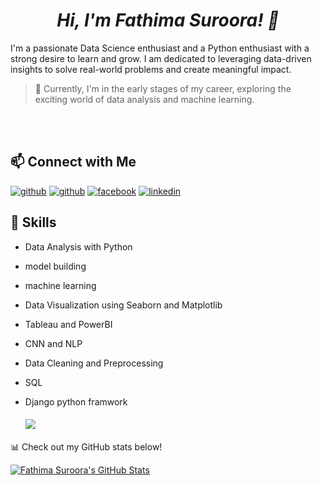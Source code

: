 <h1 align="center"><i>Hi, I'm Fathima Suroora! 👋</i></h1>

I'm a passionate Data Science enthusiast and a Python enthusiast with a strong desire to learn and grow. I am dedicated to leveraging data-driven insights to solve real-world problems and create meaningful impact. 

>🌱 Currently, I'm in the early stages of my career, exploring the exciting world of data analysis and machine learning.

<br>
<br>

## 📫 Connect with Me


[![github](https://img.shields.io/badge/Gmail-D14836?style=for-the-badge&logo=gmail&logoColor=white)][0]
[![github](https://img.shields.io/badge/Discord-5865F2?style=for-the-badge&logo=discord&logoColor=black)][1]
[![facebook](https://img.shields.io/badge/Facebook-1877F2?style=for-the-badge&logo=facebook&logoColor=white)][2]
[![linkedin](https://img.shields.io/badge/LinkedIn-0077B5?style=for-the-badge&logo=linkedin&logoColor=black)][3]

[0]: mailto:akmsuroorafathima@gmail.com
[1]: https://discord.com/channels/@me
[2]: https://www.facebook.com/profile.php?id=100021202861006
[3]: https://www.linkedin.com/in/fathima-suroora-7a6716199/




## 🔧 Skills

- Data Analysis with Python
- model building
- machine learning
- Data Visualization using Seaborn and Matplotlib
- Tableau and PowerBI
- CNN and NLP
- Data Cleaning and Preprocessing
- SQL
- Django python framwork

  


  <h4><img src="https://skillicons.dev/icons?i=html,css,django,github,linux,matlab,mysql,py,r,tensorflow,atom" />
  





📊 Check out my GitHub stats below!

[![Fathima Suroora's GitHub Stats](https://github-readme-stats.vercel.app/api?username=suroora&show_icons=true&theme=radical)](https://github.com/anuraghazra/github-readme-stats)

<!---
suroora/suroora is a ✨ special ✨ repository because its `README.md` (this file) appears on your GitHub profile.
You can click the Preview link to take a look at your changes.
--->
